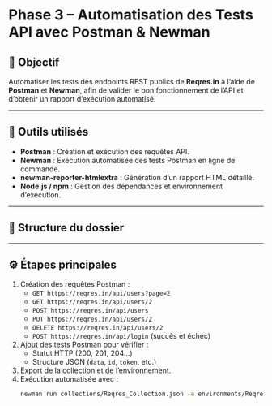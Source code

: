 # Phase 3 – Automatisation des Tests API avec Postman & Newman

## 🎯 Objectif
Automatiser les tests des endpoints REST publics de **Reqres.in** à l’aide de **Postman** et **Newman**, afin de valider le bon fonctionnement de l’API et d’obtenir un rapport d’exécution automatisé.

---

## 🧩 Outils utilisés
- **Postman** : Création et exécution des requêtes API.
- **Newman** : Exécution automatisée des tests Postman en ligne de commande.
- **newman-reporter-htmlextra** : Génération d’un rapport HTML détaillé.
- **Node.js / npm** : Gestion des dépendances et environnement d’exécution.

---

## 🧱 Structure du dossier


---

## ⚙️ Étapes principales

1. Création des requêtes Postman :
   - `GET https://reqres.in/api/users?page=2`
   - `GET https://reqres.in/api/users/2`
   - `POST https://reqres.in/api/users`
   - `PUT https://reqres.in/api/users/2`
   - `DELETE https://reqres.in/api/users/2`
   - `POST https://reqres.in/api/login` (succès et échec)
2. Ajout des tests Postman pour vérifier :
   - Statut HTTP (200, 201, 204…)
   - Structure JSON (`data`, `id`, `token`, etc.)
3. Export de la collection et de l’environnement.
4. Exécution automatisée avec :
   ```bash
   newman run collections/Reqres_Collection.json -e environments/Reqres_Env.json -r cli,htmlextra
